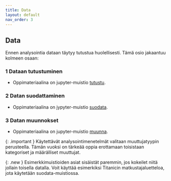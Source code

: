 ```yaml
---
title: Data
layout: default
nav_order: 3
---
```


## Data

Ennen analysointia dataan täytyy tutustua huolellisesti. Tämä osio jakaantuu kolmeen osaan:

### 1 Dataan tutustuminen

* Oppimateriaalina on jupyter-muistio [tutustu](https://github.com/taanila/data/blob/main/tutustu.ipynb).

### 2 Datan suodattaminen

* Oppimateriaalina on jypyter-muistio [suodata](https://github.com/taanila/data/blob/main/suodata.ipynb).

### 3 Datan muunnokset

* Oppimateriaalina on jupyter-muistio [muunna](https://github.com/taanila/data/blob/main/muunna.ipynb).

{: .important }
Käytettävät analysointimenetelmät valitaan muuttujatyypin perusteella. Tämän vuoksi on tärkeää oppia erottamaan toisistaan kategoriset ja määrälliset muuttujat.

{: .new }
Esimerkkimuistioiden asiat sisäistät paremmin, jos kokeilet niitä jollain toisella datalla. Voit käyttää esimerkiksi Titanicin matkustajaluetteloa, jota  käytetään suodata-muistiossa.
